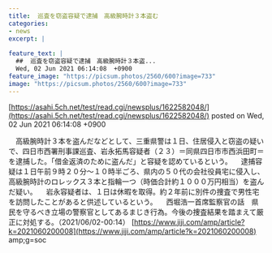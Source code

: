 ```yaml
---
title:  巡査を窃盗容疑で逮捕　高級腕時計３本盗む  
categories:
- news
excerpt: |
  
feature_text: |
  ##  巡査を窃盗容疑で逮捕　高級腕時計３本盗...
  Wed, 02 Jun 2021 06:14:08  +0900
feature_image: "https://picsum.photos/2560/600?image=733"
image: "https://picsum.photos/2560/600?image=733"
---
```


[https://asahi.5ch.net/test/read.cgi/newsplus/1622582048/](https://asahi.5ch.net/test/read.cgi/newsplus/1622582048/)
posted on Wed, 02 Jun 2021 06:14:08  +0900

<!--more-->

　高級腕時計３本を盗んだなどとして、三重県警は１日、住居侵入と窃盗の疑いで、四日市西署刑事課巡査、岩永拓馬容疑者（２３）＝同県四日市市西浜田町＝を逮捕した。「借金返済のために盗んだ」と容疑を認めているという。 　逮捕容疑は１日午前９時２０分〜１０時半ごろ、県内の５０代の会社役員宅に侵入し、高級腕時計のロレックス３本と指輪一つ（時価合計約１０００万円相当）を盗んだ疑い。 　岩永容疑者は、１日は休暇を取得。約２年前に別件の捜査で男性宅を訪問したことがあると供述しているという。 　西堀浩一首席監察官の話　県民を守るべき立場の警察官としてあるまじき行為。今後の捜査結果を踏まえて厳正に対処する。（2021/06/02-00:14） [https://www.jiji.com/amp/article?k=2021060200008](https://www.jiji.com/amp/article?k=2021060200008) amp;g=soc
